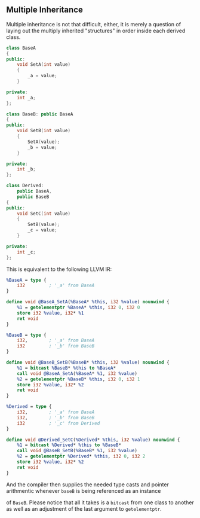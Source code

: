 ## Multiple Inheritance


Multiple inheritance is not that difficult, either, it is merely a question of laying out the multiply inherited "structures" in
order inside each derived class.

```cpp
class BaseA
{
public:
	void SetA(int value)
	{
		_a = value;
	}

private:
	int _a;
};

class BaseB: public BaseA
{
public:
	void SetB(int value)
	{
		SetA(value);
		_b = value;
	}

private:
	int _b;
};

class Derived:
	public BaseA,
	public BaseB
{
public:
	void SetC(int value)
	{
		SetB(value);
		_c = value;
	}

private:
	int _c;
};
```
This is equivalent to the following LLVM IR:


```ll
%BaseA = type {
	i32         ; '_a' from BaseA
}

define void @BaseA_SetA(%BaseA* %this, i32 %value) nounwind {
	%1 = getelementptr %BaseA* %this, i32 0, i32 0
	store i32 %value, i32* %1
	ret void
}

%BaseB = type {
	i32,        ; '_a' from BaseA
	i32         ; '_b' from BaseB
}

define void @BaseB_SetB(%BaseB* %this, i32 %value) nounwind {
	%1 = bitcast %BaseB* %this to %BaseA*
	call void @BaseA_SetA(%BaseA* %1, i32 %value)
	%2 = getelementptr %BaseB* %this, i32 0, i32 1
	store i32 %value, i32* %2
	ret void
}

%Derived = type {
	i32,        ; '_a' from BaseA
	i32,        ; '_b' from BaseB
	i32         ; '_c' from Derived
}

define void @Derived_SetC(%Derived* %this, i32 %value) nounwind {
	%1 = bitcast %Derived* %this to %BaseB*
	call void @BaseB_SetB(%BaseB* %1, i32 %value)
	%2 = getelementptr %Derived* %this, i32 0, i32 2
	store i32 %value, i32* %2
	ret void
}
```
And the compiler then supplies the needed type casts and pointer arithmentic whenever `baseB` is being referenced as an instance

of `BaseB`.  Please notice that all it takes is a `bitcast` from one class to another as well as an adjustment of the last
argument to `getelementptr`.


